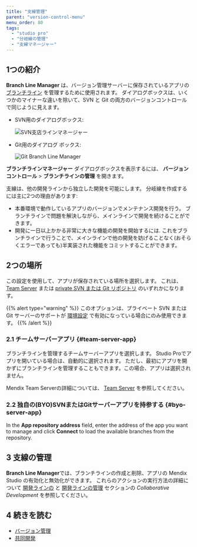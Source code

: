 ```yaml
---
title: "支線管理"
parent: "version-control-menu"
menu_order: 80
tags:
  - "studio pro"
  - "分岐線の管理"
  - "支線マネージャー"
---
```


## 1つの紹介

**Branch Line Manager** は、バージョン管理サーバーに保存されているアプリの [ブランチライン](version-control#branches) を管理するために使用されます。 ダイアログボックスは、いくつかのマイナーな違いを除いて、SVN と Git の両方のバージョンコントロールで同じように見えます。

*  SVN用のダイアログボックス:

    ![SVN支店ラインマネージャー](attachments/version-control-menu/branch-line-manager.png)

*  Git用のダイアログ ボックス:

    ![Git Branch Line Manager](attachments/version-control-menu/git-branch-line-manager.png)

**ブランチラインマネージャー** ダイアログボックスを表示するには、 **バージョンコントロール** > **ブランチラインの管理** を開きます。

支線は、他の開発ラインから独立した開発を可能にします。 分岐線を作成するには主に2つの理由があります:

* 本番環境で動作しているアプリのバージョンでメンテナンス開発を行う。 ブランチラインで問題を解決しながら、メインラインで開発を続けることができます。
* 開発に一日以上かかる非常に大きな機能の開発を開始するには. これをブランチラインで行うことで、メインラインで他の開発を妨げることなく(おそらくエラーであっても)半実装された機能をコミットすることができます。

## 2つの場所

この設定を使用して、アプリが保存されている場所を選択します。 これは、 [Team Server](#team-server-app) または [private SVN または Git リポジトリ](#byo-server-app) のいずれかになります。

{{% alert type="warning" %}}
このオプションは、プライベート SVN または Git サーバーのサポートが [環境設定](preferences-dialog) で有効になっている場合にのみ使用できます。
{{% /alert %}}

### 2.1 チームサーバーアプリ {#team-server-app}

ブランチラインを管理するチームサーバーアプリを選択します。 Studio Proでアプリを開いている場合は、自動的に選択されます。 ただし、最初にアプリを開かずにブランチラインを管理することもできます。この場合、アプリは選択されません。

Mendix Team Serverの詳細については、 [Team Server](/developerportal/collaborate/team-server) を参照してください。

### 2.2 独自の(BYO)SVNまたはGitサーバーアプリを持参する {#byo-server-app}

In the **App repository address** field, enter the address of the app you want to manage and click **Connect** to load the available branches from the repository.

## 3 支線の管理

**Branch Line Manager**では、ブランチラインの作成と削除、アプリの Mendix Studio の有効化と無効化ができます。 これらのアクションの実行方法の詳細について [開発ラインの](collaborative-development#managing-studio) と [開発ラインの管理](collaborative-development#managing-branches) セクションの *Collaborative Development* を参照してください。

## 4 続きを読む

* [バージョン管理](version-control)
* [共同開発](collaborative-development)
